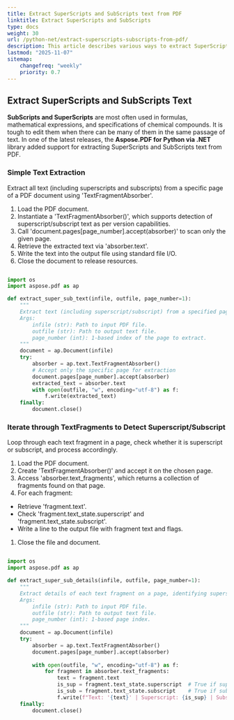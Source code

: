 ```yaml
---
title: Extract SuperScripts and SubScripts text from PDF
linktitle: Extract SuperScripts and SubScripts 
type: docs
weight: 30
url: /python-net/extract-superscripts-subscripts-from-pdf/
description: This article describes various ways to extract SuperScripts and SubScripts text from PDF using Aspose.PDF in Python. 
lastmod: "2025-11-07"
sitemap:
    changefreq: "weekly"
    priority: 0.7
---
```


## Extract SuperScripts and SubScripts Text

**SubScripts and SuperScripts** are most often used in formulas, mathematical expressions, and specifications of chemical compounds. It is tough to edit them when there can be many of them in the same passage of text.
In one of the latest releases, the **Aspose.PDF for Python via .NET** library added support for extracting SuperScripts and SubScripts text from PDF.

### Simple Text Extraction

Extract all text (including superscripts and subscripts) from a specific page of a PDF document using 'TextFragmentAbsorber'.

1. Load the PDF document.
1. Instantiate a 'TextFragmentAbsorber()', which supports detection of superscript/subscript text as per version capabilities.
1. Call 'document.pages[page_number].accept(absorber)' to scan only the given page.
1. Retrieve the extracted text via 'absorber.text'.
1. Write the text into the output file using standard file I/O.
1. Close the document to release resources.

```python

import os
import aspose.pdf as ap

def extract_super_sub_text(infile, outfile, page_number=1):
    """
    Extract text (including superscript/subscript) from a specified page of a PDF and write to a text file.
    Args:
        infile (str): Path to input PDF file.
        outfile (str): Path to output text file.
        page_number (int): 1‑based index of the page to extract.
    """
    document = ap.Document(infile)
    try:
        absorber = ap.text.TextFragmentAbsorber()
        # Accept only the specific page for extraction
        document.pages[page_number].accept(absorber)
        extracted_text = absorber.text
        with open(outfile, "w", encoding="utf‑8") as f:
            f.write(extracted_text)
    finally:
        document.close()
```

### Iterate through TextFragments to Detect Superscript/Subscript

Loop through each text fragment in a page, check whether it is superscript or subscript, and process accordingly.

1. Load the PDF document.
1. Create 'TextFragmentAbsorber()' and accept it on the chosen page.
1. Access 'absorber.text_fragments', which returns a collection of fragments found on that page.
1. For each fragment:
 - Retrieve 'fragment.text'.
 - Check 'fragment.text_state.superscript' and 'fragment.text_state.subscript'.
 - Write a line to the output file with fragment text and flags.
1. Close the file and document.

```python

import os
import aspose.pdf as ap

def extract_super_sub_details(infile, outfile, page_number=1):
    """
    Extract details of each text fragment on a page, identifying superscript and subscript items.
    Args:
        infile (str): Path to input PDF file.
        outfile (str): Path to output text file.
        page_number (int): 1‑based page index.
    """
    document = ap.Document(infile)
    try:
        absorber = ap.text.TextFragmentAbsorber()
        document.pages[page_number].accept(absorber)
        
        with open(outfile, "w", encoding="utf‑8") as f:
            for fragment in absorber.text_fragments:
                text = fragment.text
                is_sup = fragment.text_state.superscript  # True if superscript
                is_sub = fragment.text_state.subscript    # True if subscript
                f.write(f"Text: '{text}' | Superscript: {is_sup} | Subscript: {is_sub}\n")
    finally:
        document.close()
```